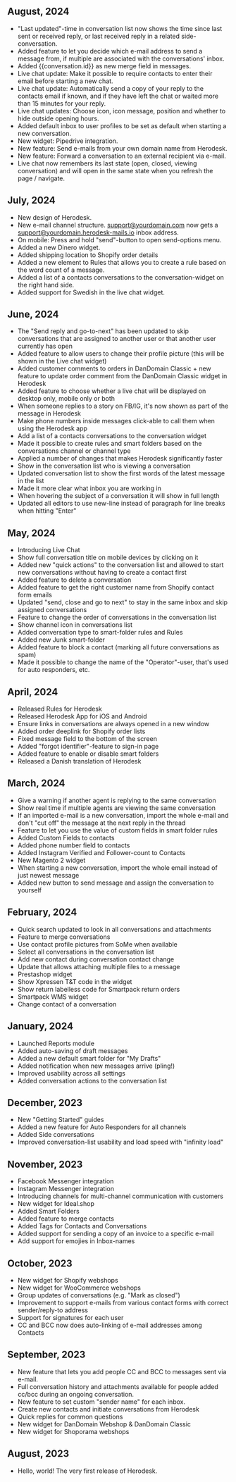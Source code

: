## August, 2024

* "Last updated"-time in conversation list now shows the time since last sent or received reply, or last received reply in a related side-conversation.
* Added feature to let you decide which e-mail address to send a message from, if multiple are associated with the conversations' inbox.
* Added {{conversation.id}} as new merge field in messages.
* Live chat update: Make it possible to require contacts to enter their email before starting a new chat.
* Live chat update: Automatically send a copy of your reply to the contacts email if known, and if they have left the chat or waited more than 15 minutes for your reply.
* Live chat updates: Choose icon, icon message, position and whether to hide outside opening hours.
* Added default inbox to user profiles to be set as default when starting a new conversation.
* New widget: Pipedrive integration.
* New feature: Send e-mails from your own domain name from Herodesk.
* New feature: Forward a conversation to an external recipient via e-mail.
* Live chat now remembers its last state (open, closed, viewing conversation) and will open in the same state when you refresh the page / navigate.

## July, 2024

* New design of Herodesk.
* New e-mail channel structure. support@yourdomain.com now gets a support@yourdomain.herodesk-mails.io inbox address.
* On mobile: Press and hold "send"-button to open send-options menu.
* Added a new Dinero widget.
* Added shipping location to Shopify order details
* Added a new element to Rules that allows you to create a rule based on the word count of a message.
* Added a list of a contacts conversations to the conversation-widget on the right hand side.
* Added support for Swedish in the live chat widget.

## June, 2024

* The "Send reply and go-to-next" has been updated to skip conversations that are assigned to another user or that another user currently has open
* Added feature to allow users to change their profile picture (this will be shown in the Live chat widget)
* Added customer comments to orders in DanDomain Classic + new feature to update order comment from the DanDomain Classic widget in Herodesk
* Added feature to choose whether a live chat will be displayed on desktop only, mobile only or both
* When someone replies to a story on FB/IG, it's now shown as part of the message in Herodesk
* Make phone numbers inside messages click-able to call them when using the Herodesk app
* Add a list of a contacts conversations to the conversation widget
* Made it possible to create rules and smart folders based on the conversations channel or channel type
* Applied a number of changes that makes Herodesk significantly faster
* Show in the conversation list who is viewing a conversation
* Updated conversation list to show the first words of the latest message in the list
* Made it more clear what inbox you are working in
* When hovering the subject of a conversation it will show in full length
* Updated all editors to use new-line instead of paragraph for line breaks when hitting "Enter"

## May, 2024

* Introducing Live Chat
* Show full conversation title on mobile devices by clicking on it
* Added new "quick actions" to the conversation list and allowed to start new conversations without having to create a contact first
* Added feature to delete a conversation
* Added feature to get the right customer name from Shopify contact form emails
* Updated "send, close and go to next" to stay in the same inbox and skip assigned conversations
* Feature to change the order of conversations in the conversation list
* Show channel icon in conversations list
* Added conversation type to smart-folder rules and Rules
* Added new Junk smart-folder
* Added feature to block a contact (marking all future conversations as spam)
* Made it possible to change the name of the "Operator"-user, that's used for auto responders, etc.

## April, 2024

* Released Rules for Herodesk
* Released Herodesk App for iOS and Android
* Ensure links in conversations are always opened in a new window
* Added order deeplink for Shopify order lists
* Fixed message field to the bottom of the screen
* Added "forgot identifier"-feature to sign-in page
* Added feature to enable or disable smart folders
* Released a Danish translation of Herodesk

## March, 2024

* Give a warning if another agent is replying to the same conversation
* Show real time if multiple agents are viewing the same conversation
* If an imported e-mail is a new conversation, import the whole e-mail and don't "cut off" the message at the next reply in the thread
* Feature to let you use the value of custom fields in smart folder rules
* Added Custom Fields to contacts
* Added phone number field to contacts
* Added Instagram Verified and Follower-count to Contacts
* New Magento 2 widget
* When starting a new conversation, import the whole email instead of just newest message
* Added new button to send message and assign the conversation to yourself

## February, 2024

* Quick search updated to look in all conversations and attachments
* Feature to merge conversations
* Use contact profile pictures from SoMe when available
* Select all conversations in the conversation list
* Add new contact during conversation contact change
* Update that allows attaching multiple files to a message
* Prestashop widget
* Show Xpressen T&T code in the widget
* Show return labelless code for Smartpack return orders
* Smartpack WMS widget
* Change contact of a conversation

## January, 2024

* Launched Reports module
* Added auto-saving of draft messages
* Added a new default smart folder for "My Drafts"
* Added notification when new messages arrive (pling!)
* Improved usability across all settings
* Added conversation actions to the conversation list

## December, 2023

* New "Getting Started" guides
* Added a new feature for Auto Responders for all channels
* Added Side conversations
* Improved conversation-list usability and load speed with "infinity load"

## November, 2023

* Facebook Messenger integration
* Instagram Messenger integration
* Introducing channels for multi-channel communication with customers
* New widget for Ideal.shop
* Added Smart Folders
* Added feature to merge contacts
* Added Tags for Contacts and Conversations
* Added support for sending a copy of an invoice to a specific e-mail
* Add support for emojies in Inbox-names

## October, 2023

* New widget for Shopify webshops
* New widget for WooCommerce webshops
* Group updates of conversations (e.g. "Mark as closed")
* Improvement to support e-mails from various contact forms with correct sender/reply-to address
* Support for signatures for each user
* CC and BCC now does auto-linking of e-mail addresses among Contacts

## September, 2023

* New feature that lets you add people CC and BCC to messages sent via e-mail.
* Full conversation history and attachments available for people added cc/bcc during an ongoing conversation.
* New feature to set custom "sender name" for each inbox.
* Create new contacts and initiate conversations from Herodesk
* Quick replies for common questions
* New widget for DanDomain Webshop & DanDomain Classic
* New widget for Shoporama webshops

## August, 2023

* Hello, world! The very first release of Herodesk.